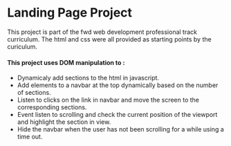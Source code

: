 # Landing Page Project

This project is part of the fwd web development professional track curriculum.
The html and css were all provided as starting points by the curiculum.

#### This project uses DOM manipulation to :

- Dynamicaly add sections to the html in javascript.
- Add elements to a navbar at the top dynamically based on the number of sections.
- Listen to clicks on the link in navbar and move the screen to the corresponding sections.
- Event listen to scrolling and check the current position of the viewport and highlight the section in view.
- Hide the navbar when the user has not been scrolling for a while using a time out.
